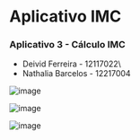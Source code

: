 # Aplicativo IMC
### Aplicativo 3 - Cálculo IMC


* Deivid Ferreira - 12117022\
* Nathalia Barcelos - 12217004

![image](https://github.com/Nathaliavicb/Flutter_IMC2/assets/104801628/a9f8be42-3e58-482f-a115-16ab68e58716)


![image](https://github.com/Nathaliavicb/Flutter_IMC2/assets/104801628/51465189-7a84-4a7e-947a-1b903cf44d97)


![image](https://github.com/Nathaliavicb/Flutter_IMC2/assets/104801628/6e4a2088-4807-4c35-864c-bf1ca9ff96a3)




